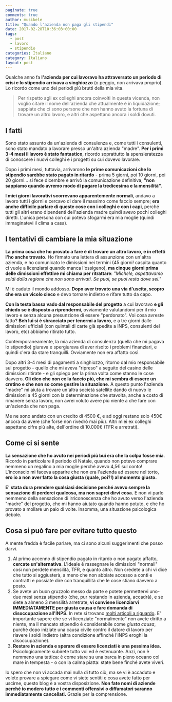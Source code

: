 ```yaml
---
paginate: true
comments: true
author: musikele
title: "Quando l'azienda non paga gli stipendi"
date: 2017-02-28T10:36:03+00:00
tags:
  - post
  - lavoro
  - stipendio
categories: Italiano
category: Italiano
layout: post
---
```

Qualche anno fa **l'azienda per cui lavoravo ha attraversato un periodo di crisi e lo stipendio arrivava a singhiozzo** (o peggio, non arrivava proprio). Lo ricordo come uno dei periodi più brutti della mia vita.

> Per rispetto agli ex colleghi ancora coinvolti in questa vicenda, non voglio citare il nome dell'azienda che attualmente è in liquidazione; sappiate che ci sono persone che non hanno avuto la fortuna di trovare un altro lavoro, e altri che aspettano ancora i soldi dovuti.

## I fatti

Sono stato assunto da un'azienda di consulenza e, come tutti i consulenti, sono stato mandato a lavorare presso un'altra azienda "madre". **Per i primi 3-4 mesi il lavoro è stato fantastico**, ricordo soprattutto la spensieratezza di conoscere i nuovi colleghi e i progetti su cui dovevo lavorare.

Dopo i primi mesi, tuttavia, arrivarono **le prime comunicazioni che lo stipendio sarebbe stato pagato in ritardo** - prima 5 giorni, poi 10 giorni, poi 20 giorni... si fece dicembre e arrivò la comunicazione definitiva, **"non sappiamo quando avremo modo di pagare la tredicesima e la mensilità"**.

**I miei giorni lavorativi scorrevano apparentemente normali**, andavo a lavoro tutti i giorni e cercavo di dare il massimo come faccio sempre; **era anche difficile parlare di queste cose con i colleghi e con i capi**, perché tutti gli altri erano dipendenti dell'azienda madre quindi avevo pochi colleghi diretti. L'unica persona con cui potevo sfogarmi era mia moglie (quindi immaginatevi il clima a casa).

## I tentativi di cambiare la mia situazione

**La prima cosa che ho provato a fare è di trovare un altro lavoro, e in effetti l'ho anche trovato.** Ho firmato una lettera di assunzione con un'altra azienda, e ho comunicato le dimissioni nei termini (45 giorni! caspita quanto ci vuole a licenziarsi quando manca l'ossigeno), **ma cinque giorni prima delle dimissioni effettive mi chiama per ritrattare**: _"Michele, aspettavamo soldi dalla regione che non sono arrivati. Se puoi, se puoi resta dove sei."_

Mi è caduto il mondo addosso. **Dopo aver trovato una via d'uscita, scopro che era un vicolo cieco** e devo tornare indietro e rifare tutto da capo.

**Con la testa bassa vado dal responsabile del progetto** a cui lavoravo **e gli chiedo se è disposto a riprendermi**, ovviamente valutandomi per il mio lavoro e senza alcuna presunzione di essere "perdonato". Voi cosa avreste fatto? **Beh lui si è sbracciato per tenermi a lavoro**, e a tre giorni dalle dimissioni ufficiali (con quintali di carte già spedite a INPS, consulenti del lavoro, etc) abbiamo ritirato tutto.

Contemporaneamente, la mia azienda di consulenza (quella che mi pagava lo stipendio) giurava e spergiurava di aver risolto i problemi finanziari, e quindi c'era da stare tranquilli. Ovviamente non era affatto così.

Dopo altri 3-4 mesi di pagamenti a singhiozzo, ritorno dal mio responsabile sul progetto - quello che mi aveva "ripreso" a seguito del casino delle dimissioni ritirate - e gli spiego per la prima volta come stanno le cose davvero. **Gli dico che non ce la faccio più, che mi sembra di essere un cretino e che non so come gestire la situazione**. A questo punto l'azienda "madre" mi aiuta a trovare un'altra società satellite dando di nuovo le dimissioni a 45 giorni con la determinazione che stavolta, anche a costo di rimanere senza lavoro, non avrei voluto avere più niente a che fare con un'azienda che non paga.

Me ne sono andato con un credito di 4500 €, e ad oggi restano solo 450€ ancora da avere (che forse non rivedrò mai più). Altri miei ex colleghi aspettano cifre più alte, dell'ordine di 10.000€ (TFR e arretrati).   

## Come ci si sente

**La sensazione che ho avuto nei periodi più bui era che la colpa fosse mia**. Ricordo in particolare il periodo di Natale, quando non potevo comprare nemmeno un regalino a mia moglie perché avevo 4,5€ sul conto! L'inconscio mi faceva apparire che non era l'azienda ad essere nel torto, **ero io a non aver fatto la cosa giusta (quale, poi?!) al momento giusto.**

**E' stata dura prendere qualsiasi decisione perché avevo sempre la sensazione di perderci qualcosa, ma non saprei dirvi cosa.** E non vi parlo nemmeno della sensazione di irriconoscenza che ho avuto verso l'azienda "madre" del progetto, che mi hanno aiutato quando hanno potuto, e che ho provato a mollare un paio di volte. Insomma, una situazione psicologica debole.

## Cosa si può fare per evitare tutto questo

A mente fredda è facile parlare, ma ci sono alcuni suggerimenti che posso darvi.

1.  Al primo accenno di stipendio pagato in ritardo o non pagato affatto, **cercate un'alternativa**. L'ideale è rassegnare le dimissioni "normali" così non perdete mensilità, TFR, e quanto altro. Non credete a chi vi dice che tutto si aggiusterà, a meno che non abbiate accesso a conti e contratti e possiate dire con tranquillità che le cose stiano davvero a posto.
2.  Se avete un buon gruzzolo messo da parte e potete permettervi uno-due mesi senza stipendio (che, pur restando in azienda, accadrà), e se siete a almeno 3 mensilità arretrate, **vi conviene licenziarvi IMMEDIATAMENTE per giusta causa e fare domanda di disoccupazione all'INPS.** In rete si trovano [molti articoli a riguardo](http://www.guidafisco.it/mancato-pagamento-stipendio-dimissioni-870). E' importante sapere che se vi licenziate "normalmente" non avete diritto a niente, ma il mancato stipendio è considerabile come _giusta causa_, purché dopo iniziate una causa civile contro il datore di lavoro per riavere i soldi indietro (altra condizione affinché l'INPS eroghi la disoccupazione).
3.  **Restare in azienda e sperare di essere licenziati è una pessima idea.** Psicologicamente subirete tutto voi ed è estenuante. Anzi, non è nemmeno una tattica: è come stare su una barca in pieno oceano col mare in tempesta - o con la calma piatta: state bene finché avete viveri. 

Io spero che non vi accada mai nulla di tutto ciò, ma se vi è accaduto e volete provare a spiegare come vi siete sentiti e cosa avete fatto per uscirne, questo blog è a vostra disposizione. **Non fate nomi di aziende perché io modero tutto e i commenti offensivi o diffamatori saranno immediatamente cancellati.** Grazie per la comprensione.